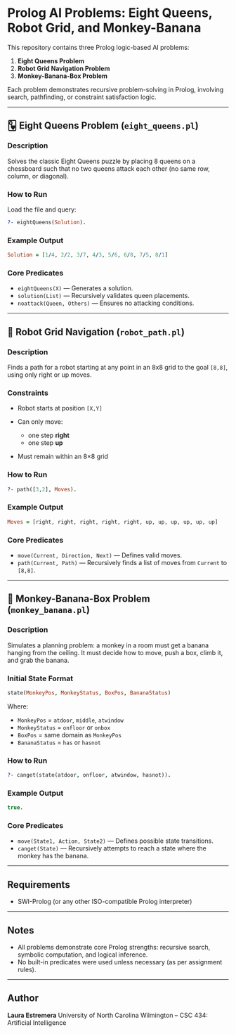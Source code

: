 # Prolog AI Problems: Eight Queens, Robot Grid, and Monkey-Banana

This repository contains three Prolog logic-based AI problems:

1. **Eight Queens Problem**  
2. **Robot Grid Navigation Problem**  
3. **Monkey-Banana-Box Problem**

Each problem demonstrates recursive problem-solving in Prolog, involving search, pathfinding, or constraint satisfaction logic.

---

## 🂽 Eight Queens Problem (`eight_queens.pl`)

### Description

Solves the classic Eight Queens puzzle by placing 8 queens on a chessboard such that no two queens attack each other (no same row, column, or diagonal).

### How to Run

Load the file and query:
```prolog
?- eightQueens(Solution).
````

### Example Output

```prolog
Solution = [1/4, 2/2, 3/7, 4/3, 5/6, 6/8, 7/5, 8/1]
```

### Core Predicates

* `eightQueens(X)` — Generates a solution.
* `solution(List)` — Recursively validates queen placements.
* `noattack(Queen, Others)` — Ensures no attacking conditions.

---

## 🤖 Robot Grid Navigation (`robot_path.pl`)

### Description

Finds a path for a robot starting at any point in an 8x8 grid to the goal `[8,8]`, using only right or up moves.

### Constraints

* Robot starts at position `[X,Y]`
* Can only move:

  * one step **right**
  * one step **up**
* Must remain within an 8×8 grid

### How to Run

```prolog
?- path([3,2], Moves).
```

### Example Output

```prolog
Moves = [right, right, right, right, right, up, up, up, up, up, up]
```

### Core Predicates

* `move(Current, Direction, Next)` — Defines valid moves.
* `path(Current, Path)` — Recursively finds a list of moves from `Current` to `[8,8]`.

---

## 🍌 Monkey-Banana-Box Problem (`monkey_banana.pl`)

### Description

Simulates a planning problem: a monkey in a room must get a banana hanging from the ceiling. It must decide how to move, push a box, climb it, and grab the banana.

### Initial State Format

```prolog
state(MonkeyPos, MonkeyStatus, BoxPos, BananaStatus)
```

Where:

* `MonkeyPos` = `atdoor`, `middle`, `atwindow`
* `MonkeyStatus` = `onfloor` or `onbox`
* `BoxPos` = same domain as `MonkeyPos`
* `BananaStatus` = `has` or `hasnot`

### How to Run

```prolog
?- canget(state(atdoor, onfloor, atwindow, hasnot)).
```

### Example Output

```prolog
true.
```

### Core Predicates

* `move(State1, Action, State2)` — Defines possible state transitions.
* `canget(State)` — Recursively attempts to reach a state where the monkey has the banana.

---

## Requirements

* SWI-Prolog (or any other ISO-compatible Prolog interpreter)

---

## Notes

* All problems demonstrate core Prolog strengths: recursive search, symbolic computation, and logical inference.
* No built-in predicates were used unless necessary (as per assignment rules).

---

## Author

**Laura Estremera**
University of North Carolina Wilmington – CSC 434: Artificial Intelligence

```
